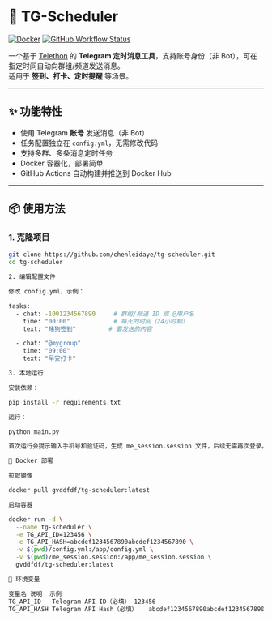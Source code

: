 # 📌 TG-Scheduler

[![Docker](https://img.shields.io/badge/Docker%20Hub-gvddfdf%2Ftg--scheduler-blue)](https://hub.docker.com/r/gvddfdf/tg-scheduler)
[![GitHub Workflow Status](https://img.shields.io/github/actions/workflow/status/chenleidaye/tg-scheduler/docker.yml?branch=main)](https://github.com/chenleidaye/tg-scheduler/actions)

一个基于 [Telethon](https://github.com/LonamiWebs/Telethon) 的 **Telegram 定时消息工具**，支持账号身份（非 Bot），可在指定时间自动向群组/频道发送消息。  
适用于 **签到、打卡、定时提醒** 等场景。

---

## ✨ 功能特性
- 使用 Telegram **账号** 发送消息（非 Bot）
- 任务配置独立在 `config.yml`，无需修改代码
- 支持多群、多条消息定时任务
- Docker 容器化，部署简单
- GitHub Actions 自动构建并推送到 Docker Hub

---

## 📦 使用方法

### 1. 克隆项目
```bash
git clone https://github.com/chenleidaye/tg-scheduler.git
cd tg-scheduler

2. 编辑配置文件

修改 config.yml，示例：

tasks:
  - chat: -1001234567890     # 群组/频道 ID 或 @用户名
    time: "00:00"            # 每天的时间（24小时制）
    text: "赌狗签到"         # 要发送的内容

  - chat: "@mygroup"
    time: "09:00"
    text: "早安打卡"

3. 本地运行

安装依赖：

pip install -r requirements.txt

运行：

python main.py

首次运行会提示输入手机号和验证码，生成 me_session.session 文件，后续无需再次登录。

🐳 Docker 部署

拉取镜像

docker pull gvddfdf/tg-scheduler:latest

启动容器

docker run -d \
  --name tg-scheduler \
  -e TG_API_ID=123456 \
  -e TG_API_HASH=abcdef1234567890abcdef1234567890 \
  -v $(pwd)/config.yml:/app/config.yml \
  -v $(pwd)/me_session.session:/app/me_session.session \
  gvddfdf/tg-scheduler:latest

🔧 环境变量

变量名	说明	示例
TG_API_ID	Telegram API ID（必填）	123456
TG_API_HASH	Telegram API Hash（必填）	abcdef1234567890abcdef1234567890
